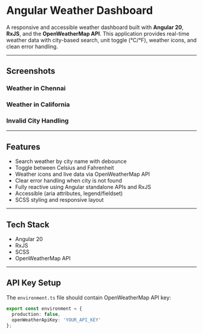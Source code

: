 # Angular Weather Dashboard

A responsive and accessible weather dashboard built with **Angular 20**, **RxJS**, and the **OpenWeatherMap API**. This application provides real-time weather data with city-based search, unit toggle (°C/°F), weather icons, and clean error handling.

---

## Screenshots

### Weather in Chennai


### Weather in California


### Invalid City Handling


---

## Features

- Search weather by city name with debounce
- Toggle between Celsius and Fahrenheit
- Weather icons and live data via OpenWeatherMap API
- Clear error handling when city is not found
- Fully reactive using Angular standalone APIs and RxJS
- Accessible (aria attributes, legend/fieldset)
- SCSS styling and responsive layout

---

## Tech Stack

- Angular 20
- RxJS
- SCSS
- OpenWeatherMap API

---

## API Key Setup

The `environment.ts` file should contain OpenWeatherMap API key:

```ts
export const environment = {
  production: false,
  openWeatherApiKey: 'YOUR_API_KEY'
};
